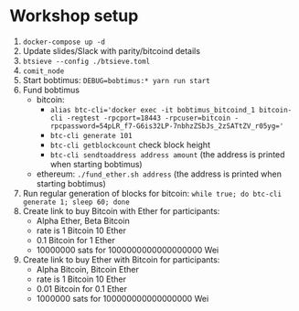 # Workshop setup

1. `docker-compose up -d`
2. Update slides/Slack with parity/bitcoind details
3. `btsieve --config ./btsieve.toml`
4. `comit_node`
5. Start bobtimus: `DEBUG=bobtimus:* yarn run start`
6. Fund bobtimus
   - bitcoin:
     - `alias btc-cli='docker exec -it bobtimus_bitcoind_1 bitcoin-cli -regtest -rpcport=18443 -rpcuser=bitcoin -rpcpassword=54pLR_f7-G6is32LP-7nbhzZSbJs_2zSATtZV_r05yg='`
     - `btc-cli generate 101`
     - `btc-cli getblockcount` check block height
     - `btc-cli sendtoaddress address amount` (the address is printed when starting bobtimus)
   - ethereum: `./fund_ether.sh address` (the address is printed when starting bobtimus)
7. Run regular generation of blocks for bitcoin: `while true; do btc-cli generate 1; sleep 60; done`
8. Create link to buy Bitcoin with Ether for participants:
   - Alpha Ether, Beta Bitcoin
   - rate is 1 Bitcoin 10 Ether
   - 0.1 Bitcoin for 1 Ether 
   - 10000000 sats for 1000000000000000000 Wei
9. Create link to buy Ether with Bitcoin for participants:
   - Alpha Bitcoin, Bitcoin Ether
   - rate is 1 Bitcoin 10 Ether
   - 0.01 Bitcoin for 0.1 Ether 
   - 1000000 sats for 100000000000000000 Wei